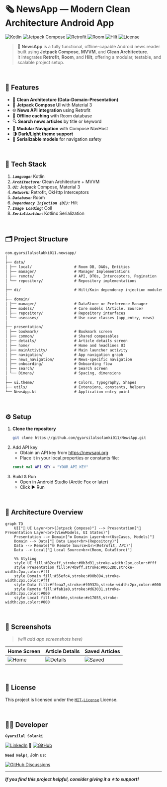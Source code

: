 # 🗞️ NewsApp — Modern Clean Architecture Android App

![Kotlin](https://img.shields.io/badge/Kotlin-1.9-blue?logo=kotlin)
![Jetpack Compose](https://img.shields.io/badge/Jetpack%20Compose-UI-green?logo=android)
![Retrofit](https://img.shields.io/badge/Retrofit-Networking-orange)
![Room](https://img.shields.io/badge/Room-Database-yellow)
![Hilt](https://img.shields.io/badge/Hilt-DI-blue)
![License](https://img.shields.io/badge/License-MIT-blue)

> 📰 **NewsApp** is a fully functional, offline-capable Android news reader built using **Jetpack Compose**, **MVVM**, and **Clean Architecture**.  
> It integrates **Retrofit**, **Room**, and **Hilt**, offering a modular, testable, and scalable project setup.

<br>

## 🚀 Features

- 🧠 **Clean Architecture (Data–Domain–Presentation)**  
- 📲 **Jetpack Compose UI** with Material 3  
- 🌐 **News API integration** using Retrofit  
- 💾 **Offline caching** with Room database  
- 🔍 **Search news articles** by title or keyword  
- 🧭 **Modular Navigation** with Compose NavHost  
- 🌗 **Dark/Light theme support**  
- 🔐 **Serializable models** for navigation safety  

<br>

## 🧩 Tech Stack
1. ***`Language`:*** Kotlin
2. ***`Architecture`:*** Clean Architecture + MVVM
3. ***`UI`:*** Jetpack Compose, Material 3
4. ***`Network`:*** Retrofit, OkHttp Interceptors
5. ***`Database`:*** Room
6. ***`Dependency Injection (DI)`:*** Hilt
7. ***`Image Loading`:*** Coil
8. ***`Serialization`:*** Kotlinx Serialization

<br>

## 🗂️ Project Structure
```markdown
com.gyarsilalsolabki011.newsapp/
│
├── data/
│ ├── local/                   # Room DB, DAOs, Entities
│ ├── manager/                 # Manager Implementations
│ ├── remote/                  # API, DTOs, Interceptors, Pagination
│ └── repository/              # Repository implementations
│
├── di/                        # Hilt/Koin dependency injection modules
│
├── domain/
│ ├── manager/                 # DataStore or Preference Manager
│ ├── models/                  # Core models (Article, Source)
│ ├── repository/              # Repository interfaces
│ └── usecases/                # Use case classes (app_entry, news)
│
├── presentation/
│ ├── bookmark/                # Bookmark screen
│ ├── common/                  # Shared composables
│ ├── details/                 # Article details screen
│ ├── home/                    # Home and headlines UI
│ ├── mainActivity/            # Main launcher activity
│ ├── navigation/              # App navigation graph
│ ├── news_navigation/         # News-specific navigation
│ ├── onboarding/              # Onboarding flow
│ ├── search/                  # Search screen
│ └── Dimens/                  # Spacing, dimensions
│
├── ui.theme/                  # Colors, Typography, Shapes
├── utils/                     # Extensions, constants, helpers
└── NewsApp.kt                 # Application entry point
```

<br>

## ⚙️ Setup

1. **Clone the repository**
   ```bash
   git clone https://github.com/gyarsilalsolanki011/NewsApp.git
   ```
2. Add API key
   - Obtain an API key from https://newsapi.org
   - Place it in your local.properties or constants file:
   ```kotlin
   const val API_KEY = "YOUR_API_KEY"
   ```
3. Build & Run
   - Open in Android Studio (Arctic Fox or later)
   - Click ▶️ Run

<br>

## 🧠 Architecture Overview

```mermaid
graph TD
    UI["🧩 UI Layer<br>(Jetpack Compose)"] --> Presentation["🎨 Presentation Layer<br>(ViewModels, UI States)"]
    Presentation --> Domain["⚙️ Domain Layer<br>(UseCases, Models)"]
    Domain --> Data["💾 Data Layer<br>(Repository)"]
    Data --> Remote["🌐 Remote Source<br>(Retrofit, API)"]
    Data --> Local["📁 Local Source<br>(Room, DataStore)"]

    %% Styling
    style UI fill:#82caff,stroke:#0b3d91,stroke-width:2px,color:#fff
    style Presentation fill:#74b9ff,stroke:#0652DD,stroke-width:2px,color:#fff
    style Domain fill:#55efc4,stroke:#00b894,stroke-width:2px,color:#fff
    style Data fill:#ffeaa7,stroke:#f0932b,stroke-width:2px,color:#000
    style Remote fill:#fab1a0,stroke:#d63031,stroke-width:2px,color:#000
    style Local fill:#fdcb6e,stroke:#e17055,stroke-width:2px,color:#000
```

<br>

## 📸 Screenshots
> *(will add app screenshots here)*  

| Home Screen | Article Details | Saved Articles |
|--------------|----------------|----------------|
| ![Home](assets/home.png) | ![Details](assets/details.png) | ![Saved](assets/saved.png) |

<br>

## 📜 License

This project is licensed under the [`MIT-License`](LICENSE) License.

<br>

## 👨‍💻 Developer  
**`Gyarsilal Solanki`**

[![LinkedIn](https://img.shields.io/badge/LinkedIn-%230A66C2.svg?logo=LinkedIn&logoColor=white)](https://www.linkedin.com/in/gyarsilal-solanki)  🤝  [![GitHub](https://img.shields.io/badge/GitHub-%23121011.svg?logo=github&logoColor=white)](https://github.com/gyarsilalsolanki011)

  
**`Need Help!`**, Join us: 

[![GitHub Discussions](https://img.shields.io/badge/GitHub-Discussions-181717?logo=github&style=flat-square)](https://github.com/eleven-dev-cafe/cafe-talks/discussions)   

---

***If you find this project helpful, consider giving it a ⭐ to support!***

